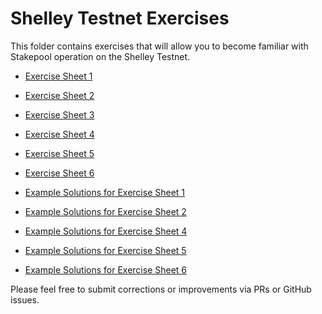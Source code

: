 # Shelley Testnet Exercises

This folder contains exercises that will allow you to become
familiar with Stakepool operation on the Shelley Testnet.

- [Exercise Sheet 1](Exercise-1.md)
- [Exercise Sheet 2](Exercise-2.md)
- [Exercise Sheet 3](Exercise-3.md)
- [Exercise Sheet 4](Exercise-4.md)
- [Exercise Sheet 5](Exercise-5.md)
- [Exercise Sheet 6](Exercise-6.md)

- [Example Solutions for Exercise Sheet 1](solutions/Exercise-1-solutions.md)
- [Example Solutions for Exercise Sheet 2](solutions/Exercise-2-solutions.md)
- [Example Solutions for Exercise Sheet 4](solutions/Exercise-4-solutions.md)
- [Example Solutions for Exercise Sheet 5](solutions/Exercise-5-solutions.md)
- [Example Solutions for Exercise Sheet 6](solutions/Exercise-6-solutions.md)

Please feel free to submit corrections or improvements via PRs or GitHub issues.
